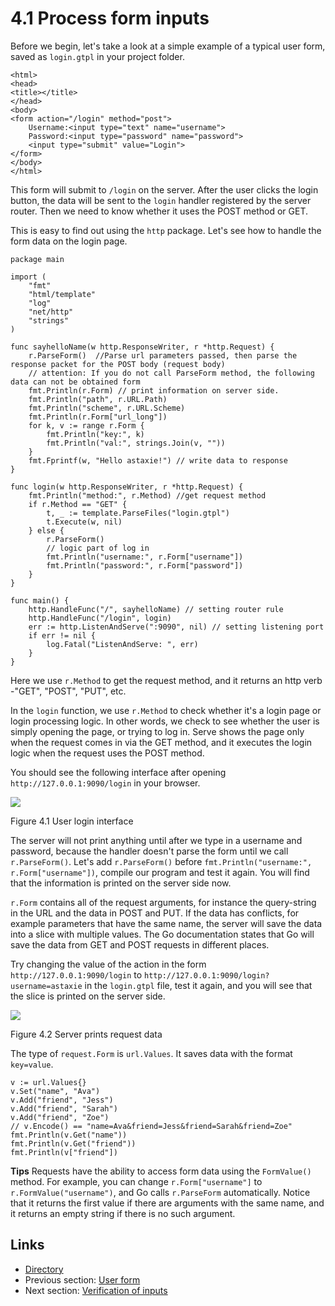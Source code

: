 # 4.1 Process form inputs

Before we begin, let's take a look at a simple example of a typical user form, saved as `login.gtpl` in your project folder.

```
<html>
<head>
<title></title>
</head>
<body>
<form action="/login" method="post">
	Username:<input type="text" name="username">
	Password:<input type="password" name="password">
	<input type="submit" value="Login">
</form>
</body>
</html>
```

This form will submit to `/login` on the server. After the user clicks the login button, the data will be sent to the `login` handler registered by the server router. Then we need to know whether it uses the POST method or GET.

This is easy to find out using the `http` package. Let's see how to handle the form data on the login page.

```
package main

import (
	"fmt"
	"html/template"
	"log"
	"net/http"
	"strings"
)

func sayhelloName(w http.ResponseWriter, r *http.Request) {
	r.ParseForm()  //Parse url parameters passed, then parse the response packet for the POST body (request body)
	// attention: If you do not call ParseForm method, the following data can not be obtained form
	fmt.Println(r.Form) // print information on server side.
	fmt.Println("path", r.URL.Path)
	fmt.Println("scheme", r.URL.Scheme)
	fmt.Println(r.Form["url_long"])
	for k, v := range r.Form {
		fmt.Println("key:", k)
		fmt.Println("val:", strings.Join(v, ""))
	}
	fmt.Fprintf(w, "Hello astaxie!") // write data to response
}

func login(w http.ResponseWriter, r *http.Request) {
	fmt.Println("method:", r.Method) //get request method
	if r.Method == "GET" {
		t, _ := template.ParseFiles("login.gtpl")
		t.Execute(w, nil)
	} else {
		r.ParseForm()
		// logic part of log in
		fmt.Println("username:", r.Form["username"])
		fmt.Println("password:", r.Form["password"])
	}
}

func main() {
	http.HandleFunc("/", sayhelloName) // setting router rule
	http.HandleFunc("/login", login)
	err := http.ListenAndServe(":9090", nil) // setting listening port
	if err != nil {
		log.Fatal("ListenAndServe: ", err)
	}
}
```

Here we use `r.Method` to get the request method, and it returns an http verb -"GET", "POST", "PUT", etc.

In the `login` function, we use `r.Method` to check whether it's a login page or login processing logic. In other words, we check to see whether the user is simply opening the page, or trying to log in. Serve shows the page only when the request comes in via the GET method, and it executes the login logic when the request uses the POST method.

You should see the following interface after opening `http://127.0.0.1:9090/login` in your browser.

![](images/4.1.login.png)

Figure 4.1 User login interface

The server will not print anything until after we type in a username and password, because the handler doesn't parse the form until we call `r.ParseForm()`. Let's add `r.ParseForm()` before `fmt.Println("username:", r.Form["username"])`, compile our program and test it again. You will find that the information is printed on the server side now.

`r.Form` contains all of the request arguments, for instance the query-string in the URL and the data in POST and PUT. If the data has conflicts, for example parameters that have the same name, the server will save the data into a slice with multiple values. The Go documentation states that Go will save the data from GET and POST requests in different places.

Try changing the value of the action in the form `http://127.0.0.1:9090/login` to `http://127.0.0.1:9090/login?username=astaxie` in the `login.gtpl` file, test it again, and you will see that the slice is printed on the server side.

![](images/4.1.slice.png)

Figure 4.2 Server prints request data

The type of `request.Form` is `url.Values`. It saves data with the format `key=value`.

```
v := url.Values{}
v.Set("name", "Ava")
v.Add("friend", "Jess")
v.Add("friend", "Sarah")
v.Add("friend", "Zoe")
// v.Encode() == "name=Ava&friend=Jess&friend=Sarah&friend=Zoe"
fmt.Println(v.Get("name"))
fmt.Println(v.Get("friend"))
fmt.Println(v["friend"])
```

**Tips** Requests have the ability to access form data using the `FormValue()` method. For example, you can change `r.Form["username"]` to `r.FormValue("username")`, and Go calls `r.ParseForm` automatically. Notice that it returns the first value if there are arguments with the same name, and it returns an empty string if there is no such argument.

## Links

* [Directory](preface.md)
* Previous section: [User form](04.0.md)
* Next section: [Verification of inputs](04.2.md)
